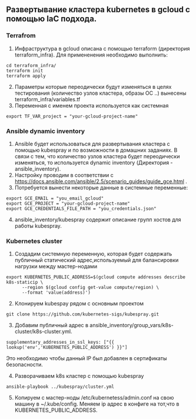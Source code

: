 ## Развертывание кластера kubernetes в gcloud с помощью IaC подхода.

### Terrafrom
1. Инфраструктура в gcloud описана с помощью terraform (директория terraform_infra). Для примененения необходимо выполнить:
```
cd terraform_infra/
terraform init
terraform apply
```
2. Параметры которые переодически будут изменяться в целях тестирования (количество узлов кластера, образы ОС ..) вынесены  terraform_infra/variables.tf
3. Переменная с именем проекта используется как системная
```
export TF_VAR_project = "your-gcloud-project-name"
```  
### Ansible dynamic inventory
1. Ansible будет использоваться для развертывания кластера с помощью kubespray и по возможности в домашних заданиях. В связи с тем, что количество узлов кластера будет переодически изменяться, то используется dynamic inventory (Директория - ansible_inventory).
2. Настройку проводим в соответствии с https://docs.ansible.com/ansible/2.5/scenario_guides/guide_gce.html .
3. Потребуется вынести некоторые данные в системные переменные:
```
export GCE_EMAIL = "you_email_gcloud"
export GCE_PROJECT = "your-gcloud-project-name"
export GCE_CREDENTIALS_FILE_PATH = "you_credentials.json"
```
4. ansible_inventory/kubespray содержит описание групп хостов для работы kubespray.

### Kubernetes cluster
1. Создадим системную переменную, которая будет содержать публичный статический адрес,используемый для балансировки нагрузки между мастер-нодами
```
export KUBERNETES_PUBLIC_ADDRESS=$(gcloud compute addresses describe k8s-staticip \
      --region $(gcloud config get-value compute/region) \
      --format 'value(address)')
```
2. Клонируем kubespay рядом с основным проектом
```
git clone https://github.com/kubernetes-sigs/kubespray.git
```
3. Добавим публичный адрес в ansible_inventory/group_vars/k8s-cluster/k8s-cluster.yml.
```
supplementary_addresses_in_ssl_keys: ["{{ lookup('env','KUBERNETES_PUBLIC_ADDRESS') }}"]
```
Это необходимо чтобы данный IP был добавлен в сертификаты безопасности.

4. Разворачиваем  k8s кластер с помощью kubespray
```
ansible-playbook ../kubespray/cluster.yml
```
5. Копируем c мастер-ноды /etc/kubernetess/admin.conf на свою машину в ~/.kube/config. Меняем ip адрес в конфиге на тот,что в KUBERNETES_PUBLIC_ADDRESS.
